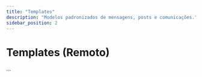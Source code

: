 ```yaml
---
title: "Templates"
description: "Modelos padronizados de mensagens, posts e comunicações."
sidebar_position: 2
---
```


# Templates (Remoto)

...
